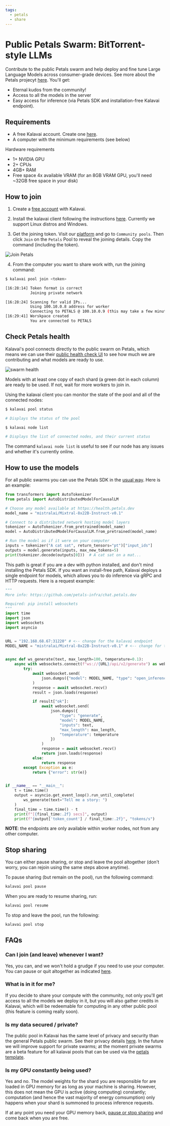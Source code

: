 ```yaml
---
tags:
  - petals
  - share
---
```


# Public Petals Swarm: BitTorrent-style LLMs

Contribute to the public Petals swarm and help deploy and fine tune Large Language Models across consumer-grade devices. See more about the Petals projecyt [here](https://github.com/bigscience-workshop/petals). You'll get:
- Eternal kudos from the community!
- Access to all the models in the server
- Easy access for inference (via Petals SDK and installation-free Kalavai endpoint).


## Requirements

- A free Kalavai account. Create one [here](https://platform.kalavai.net).
- A computer with the minimum requirements (see below)

Hardware requirements
- 1+ NVIDIA GPU
- 2+ CPUs
- 4GB+ RAM
- Free space 4x available VRAM (for an 8GB VRAM GPU, you'll need ~32GB free space in your disk)

## How to join

1. Create a [free account](https://platform.kalavai.net) with Kalavai.

2. Install the kalavai client following the instructions [here](https://kalavai-net.github.io/kalavai-client/getting_started/). Currently we support Linux distros and Windows.

3. Get the joining token. Visit our [platform](https://platform.kalavai.net) and go to `Community pools`. Then click `Join` on the `Petals` Pool to reveal the joining details. Copy the command (including the token).

![Join Petals](/docs/docs/assets/images/join.png)

4. From the computer you want to share work with, run the joining command:

```bash
$ kalavai pool join <token>

[16:28:14] Token format is correct
           Joining private network

[16:28:24] Scanning for valid IPs...
           Using 100.10.0.8 address for worker
           Connecting to PETALS @ 100.10.0.9 (this may take a few minutes)...
[16:29:41] Worskpace created
           You are connected to PETALS
```

## Check Petals health

Kalavai's pool connects directly to the public swarm on Petals, which means we can use their [public health check UI](https://health.petals.dev/) to see how much we are contributing and what models are ready to use.

![swarm health](/docs/docs/assets/images/petals_health.png)

Models with at least one copy of each shard (a green dot in each column) are ready to be used. If not, wait for more workers to join in.

Using the kalavai client you can monitor the state of the pool and all of the connected nodes:

```bash
$ kalavai pool status

# Displays the status of the pool

$ kalavai node list

# Displays the list of connected nodes, and their current status
```

The command `kalavai node list` is useful to see if our node has any issues and whether it's currently online.

## How to use the models

For all public swarms you can use the Petals SDK in the [usual way](https://github.com/bigscience-workshop/petals). Here is an example:

```python
from transformers import AutoTokenizer
from petals import AutoDistributedModelForCausalLM

# Choose any model available at https://health.petals.dev
model_name = "mistralai/Mixtral-8x22B-Instruct-v0.1"

# Connect to a distributed network hosting model layers
tokenizer = AutoTokenizer.from_pretrained(model_name)
model = AutoDistributedModelForCausalLM.from_pretrained(model_name)

# Run the model as if it were on your computer
inputs = tokenizer("A cat sat", return_tensors="pt")["input_ids"]
outputs = model.generate(inputs, max_new_tokens=5)
print(tokenizer.decode(outputs[0]))  # A cat sat on a mat...
```

This path is great if you are a dev with python installed, and don't mind installing the Petals SDK. If you want an install-free path, Kalavai deploys a single endpoint for models, which allows you to do inference via gRPC and HTTP requests. Here is a request example:

```python
"""
More info: https://github.com/petals-infra/chat.petals.dev

Required: pip install websockets
"""
import time
import json
import websockets
import asyncio


URL = "192.168.68.67:31220" # <-- change for the kalavai endpoint
MODEL_NAME = "mistralai/Mixtral-8x22B-Instruct-v0.1" # <-- change for the models available in Kalavai PETALS pool.


async def ws_generate(text, max_length=100, temperature=0.1):
    async with websockets.connect(f"ws://{URL}/api/v2/generate") as websocket:
        try:
            await websocket.send(
                json.dumps({"model": MODEL_NAME, "type": "open_inference_session", "max_length": max_length})
            )
            response = await websocket.recv()
            result = json.loads(response)

            if result["ok"]:
                await websocket.send(
                    json.dumps({
                        "type": "generate",
                        "model": MODEL_NAME,
                        "inputs": text,
                        "max_length": max_length,
                        "temperature": temperature
                    })
                )
                response = await websocket.recv()
                return json.loads(response)
            else:
                return response
        except Exception as e:
            return {"error": str(e)}


if __name__ == "__main__":
    t = time.time()
    output = asyncio.get_event_loop().run_until_complete(
        ws_generate(text="Tell me a story: ")
    )
    final_time = time.time() - t
    print(f"[{final_time:.2f} secs]", output)
    print(f"{output['token_count'] / final_time:.2f}", "tokens/s")
```

**NOTE**: the endpoints are only available within worker nodes, not from any other computer.


## Stop sharing

You can either pause sharing, or stop and leave the pool altogether (don't worry, you can rejoin using the same steps above anytime). 

To pause sharing (but remain on the pool), run the following command:

```bash
kalavai pool pause
```

When you are ready to resume sharing, run:
```bash
kalavai pool resume
```

To stop and leave the pool, run the following:

```bash
kalavai pool stop
```


## FAQs

### Can I join (and leave) whenever I want?

Yes, you can, and we won't hold a grudge if you need to use your computer. You can pause or quit altogether as indicated [here](#stop-sharing).

### What is in it for me?

If you decide to share your compute with the community, not only you'll get access to all the models we deploy in it, but you will also gather credits in Kalavai, which will be redeemable for computing in any other public pool (this feature is coming really soon).

### Is my data secured / private?

The public pool in Kalavai has the same level of privacy and security than the general Petals public swarm. See their privacy details [here](https://github.com/bigscience-workshop/petals/wiki/Security,-privacy,-and-AI-safety). In the future we will improve support for private swarms; at the moment private swarms are a beta feature for all kalavai pools that can be used via the [petals template](/templates/petals/README.md).

### Is my GPU constantly being used?

Yes and no. The model weights for the shard you are responsible for are loaded in GPU memory for as long as your machine is sharing. However, this does not mean the GPU is active (doing computing) constantly; computation (and hence the vast majority of energy comsumption) only happens when your shard is summoned to process inference requests.

If at any point you need your GPU memory back, [pause or stop sharing](#stop-sharing) and come back when you are free.
